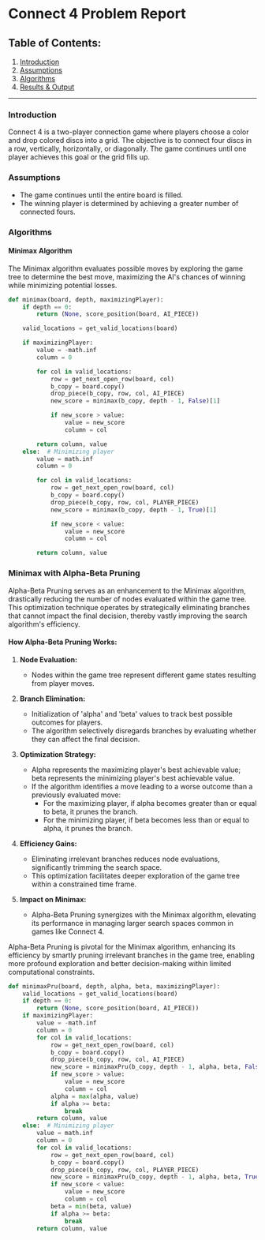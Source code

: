 # Connect 4 Problem Report

## Table of Contents:

1. [Introduction](#introduction)
2. [Assumptions](#assumptions)
3. [Algorithms](#algorithms)
4. [Results & Output](#results--output)

---

### Introduction <a name="introduction"></a>

Connect 4 is a two-player connection game where players choose a color and drop colored discs into a grid. The objective is to connect four discs in a row, vertically, horizontally, or diagonally. The game continues until one player achieves this goal or the grid fills up.

### Assumptions <a name="assumptions"></a>

- The game continues until the entire board is filled.
- The winning player is determined by achieving a greater number of connected fours.

### Algorithms <a name="algorithms"></a>

#### Minimax Algorithm

The Minimax algorithm evaluates possible moves by exploring the game tree to determine the best move, maximizing the AI's chances of winning while minimizing potential losses.

```python
def minimax(board, depth, maximizingPlayer):
    if depth == 0:
        return (None, score_position(board, AI_PIECE))

    valid_locations = get_valid_locations(board)

    if maximizingPlayer:
        value = -math.inf
        column = 0

        for col in valid_locations:
            row = get_next_open_row(board, col)
            b_copy = board.copy()
            drop_piece(b_copy, row, col, AI_PIECE)
            new_score = minimax(b_copy, depth - 1, False)[1]

            if new_score > value:
                value = new_score
                column = col

        return column, value
    else:  # Minimizing player
        value = math.inf
        column = 0

        for col in valid_locations:
            row = get_next_open_row(board, col)
            b_copy = board.copy()
            drop_piece(b_copy, row, col, PLAYER_PIECE)
            new_score = minimax(b_copy, depth - 1, True)[1]

            if new_score < value:
                value = new_score
                column = col

        return column, value
```

### Minimax with Alpha-Beta Pruning

Alpha-Beta Pruning serves as an enhancement to the Minimax algorithm, drastically reducing the number of nodes evaluated within the game tree. This optimization technique operates by strategically eliminating branches that cannot impact the final decision, thereby vastly improving the search algorithm's efficiency.

#### How Alpha-Beta Pruning Works:

1. **Node Evaluation:**

   - Nodes within the game tree represent different game states resulting from player moves.

2. **Branch Elimination:**
   - Initialization of 'alpha' and 'beta' values to track best possible outcomes for players.
   - The algorithm selectively disregards branches by evaluating whether they can affect the final decision.
3. **Optimization Strategy:**

   - Alpha represents the maximizing player's best achievable value; beta represents the minimizing player's best achievable value.
   - If the algorithm identifies a move leading to a worse outcome than a previously evaluated move:
     - For the maximizing player, if alpha becomes greater than or equal to beta, it prunes the branch.
     - For the minimizing player, if beta becomes less than or equal to alpha, it prunes the branch.

4. **Efficiency Gains:**

   - Eliminating irrelevant branches reduces node evaluations, significantly trimming the search space.
   - This optimization facilitates deeper exploration of the game tree within a constrained time frame.

5. **Impact on Minimax:**
   - Alpha-Beta Pruning synergizes with the Minimax algorithm, elevating its performance in managing larger search spaces common in games like Connect 4.

Alpha-Beta Pruning is pivotal for the Minimax algorithm, enhancing its efficiency by smartly pruning irrelevant branches in the game tree, enabling more profound exploration and better decision-making within limited computational constraints.

```python
def minimaxPru(board, depth, alpha, beta, maximizingPlayer):
    valid_locations = get_valid_locations(board)
    if depth == 0:
        return (None, score_position(board, AI_PIECE))
    if maximizingPlayer:
        value = -math.inf
        column = 0
        for col in valid_locations:
            row = get_next_open_row(board, col)
            b_copy = board.copy()
            drop_piece(b_copy, row, col, AI_PIECE)
            new_score = minimaxPru(b_copy, depth - 1, alpha, beta, False)[1]
            if new_score > value:
                value = new_score
                column = col
            alpha = max(alpha, value)
            if alpha >= beta:
                break
        return column, value
    else:  # Minimizing player
        value = math.inf
        column = 0
        for col in valid_locations:
            row = get_next_open_row(board, col)
            b_copy = board.copy()
            drop_piece(b_copy, row, col, PLAYER_PIECE)
            new_score = minimaxPru(b_copy, depth - 1, alpha, beta, True)[1]
            if new_score < value:
                value = new_score
                column = col
            beta = min(beta, value)
            if alpha >= beta:
                break
        return column, value
```

